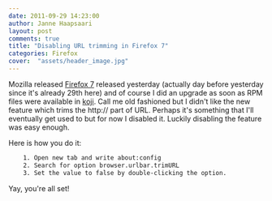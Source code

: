 ```yaml
---
date: 2011-09-29 14:23:00
author: Janne Haapsaari
layout: post
comments: true
title: "Disabling URL trimming in Firefox 7"
categories: Firefox
cover:  "assets/header_image.jpg"
---
```


Mozilla released
[Firefox 7](https://blog.mozilla.com/blog/2011/09/27/mozilla-firefox-significantly-reduces-memory-use-to-make-web-browsing-faster/)
released yesterday (actually day before yesterday since it's already 29th
here) and of course I did an upgrade as soon as RPM files were available in
[koji](http://koji.fedoraproject.org/koji/). Call me old fashioned but I
didn't like the new feature which trims the http:// part of URL. Perhaps it's
something that I'll eventually get used to but for now I disabled it. Luckily
disabling the feature was easy enough.

Here is how you do it:

```sh
    1. Open new tab and write about:config
    2. Search for option browser.urlbar.trimURL
    3. Set the value to false by double-clicking the option.
```

Yay, you're all set!
